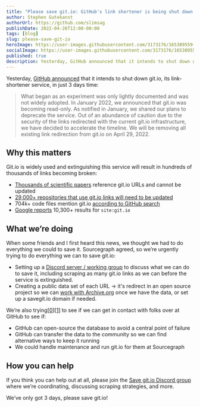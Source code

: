 ```yaml
---
title: "Please save git.io: GitHub's link shortener is being shut down in 3 days"
author: Stephen Gutekanst
authorUrl: https://github.com/slimsag
publishDate: 2022-04-26T12:00-00:00
tags: [blog]
slug: please-save-git-io
heroImage: https://user-images.githubusercontent.com/3173176/165389559-26ee5644-e9db-4c95-b042-e6d72a825e9e.png
socialImage: https://user-images.githubusercontent.com/3173176/165389559-26ee5644-e9db-4c95-b042-e6d72a825e9e.png
published: true
description: Yesterday, GitHub announced that it intends to shut down git.io, its link-shortener service, in just 3 days time. Please help us save git.io and the hundreds of thousands of links that will be broken!
---
```


Yesterday, [GitHub announced](https://news.ycombinator.com/item?id=31162829) that it intends to shut down git.io, its link-shortener service, in just 3 days time:

> What began as an experiment was only lightly documented and was not widely adopted.
> In January 2022, we announced that git.io was becoming read-only. As notified in January, we shared our plans to deprecate the service. Out of an abundance of caution due to the security of the links redirected with the current git.io infrastructure, we have decided to accelerate the timeline. We will be removing all existing link redirection from git.io on April 29, 2022.

## Why this matters

Git.io is widely used and extinguishing this service will result in hundreds of thousands of links becoming broken:

- [Thousands of scientific papers](https://scholar.google.com/scholar?hl=en&q=git.io) reference git.io URLs and cannot be updated
- [29,000+ repositories that use git.io links will need to be updated](https://sourcegraph.com/search?q=context:global+https://git.io+count:100000+select:repo&patternType=literal)
- 704k+ code files mention git.io [according to GitHub search](https://github.com/search?q=git.io&type=code)
- [Google reports](https://www.google.com/search?client=firefox-b-1-d&q=site%3Agit.io) 10,300+ results for `site:git.io`

## What we’re doing

When some friends and I first heard this news, we thought we had to do everything we could to save it. Sourcegraph agreed, so we’re urgently trying to do everything we can to save git.io:

- Setting up a [Discord server / working group](https://discord.gg/MRJyav9GCf) to discuss what we can do to save it, including scraping as many git.io links as we can before the service is extinguished.
- Creating a public data set of each URL -> it's redirect in an open source project so we can [work with Archive.org](https://tracker.archiveteam.org:1338/status) once we have the data, or set up a savegit.io domain if needed.

We’re also trying[[0](https://twitter.com/beyang/status/1519017460623499267)][[1](https://twitter.com/slimsag/status/1519023870962929664)] to see if we can get in contact with folks over at GitHub to see if:

- GitHub can open-source the database to avoid a central point of failure
- GitHub can transfer the data to the community so we can find alternative ways to keep it running
- We could handle maintenance and run git.io for them at Sourcegraph

## How you can help

If you think you can help out at all, please join the [Save git.io Discord group](https://discord.gg/MRJyav9GCf) where we’re coordinating, discussing scraping strategies, and more.

We’ve only got 3 days, please save git.io!
